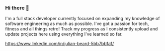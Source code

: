### Hi there 👋

I'm a full stack developer currently focused on expanding my knowledge of software engineering as much as possible. I've got a passion for tech, fitness and all things retro! Track my progress as I consistently upload and update projects here using everything I've learned so far.

https://www.linkedin.com/in/julian-beard-5bb7bb1a1/
